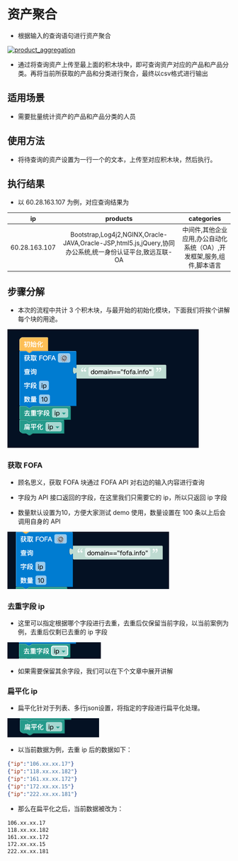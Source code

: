# 资产聚合

- 根据输入的查询语句进行资产聚合

[![product_aggregation](https://store.fofa.info/fofahub/doc/video/product_aggregation_20231219.jpg)](https://store.fofa.info/fofahub/doc/video/%E8%B5%84%E4%BA%A7%E8%81%9A%E5%90%88_20231219.mp4)

- 通过将查询资产上传至最上面的积木块中，即可查询资产对应的产品和产品分类。再将当前所获取的产品和分类进行聚合，最终以csv格式进行输出

## 适用场景

- 需要批量统计资产的产品和产品分类的人员

## 使用方法
- 将待查询的资产设置为一行一个的文本，上传至对应积木块，然后执行。

## 执行结果
- 以 60.28.163.107 为例，对应查询结果为

|ip|products|categories|
|:--:|:--:|:--:|
|60.28.163.107	|Bootstrap,Log4j2,NGINX,Oracle-JAVA,Oracle-JSP,html5.js,jQuery,协同办公系统,统一身份认证平台,致远互联-OA	|中间件,其他企业应用,办公自动化系统（OA）,开发框架,服务,组件,脚本语言



## 步骤分解
- 本次的流程中共计 3 个积木块，与最开始的初始化模块，下面我们将挨个讲解每个块的用途。

![](../../Storage/Fofahub/Fofahub_ZH/independent_ip2.png)

### 获取 FOFA
- 顾名思义，获取 FOFA 块通过 FOFA API 对右边的输入内容进行查询

- 字段为 API 接口返回的字段，在这里我们只需要它的 ip，所以只返回 ip 字段

- 数量默认设置为10，方便大家测试 demo 使用，数量设置在 100 条以上后会调用自身的 API

![](../../Storage/Fofahub/Fofahub_ZH/independent_ip3.png)

### 去重字段 ip
- 这里可以指定根据哪个字段进行去重，去重后仅保留当前字段，以当前案例为例，去重后仅剩已去重的 ip 字段

![](../../Storage/Fofahub/Fofahub_ZH/independent_ip4.png)

- 如果需要保留其余字段，我们可以在下个文章中展开讲解
### 扁平化 ip
- 扁平化针对于列表、多行json设置，将指定的字段进行扁平化处理。

![](../../Storage/Fofahub/Fofahub_ZH/independent_ip5.png)

- 以当前数据为例，去重 ip 后的数据如下：
```json
{"ip":"106.xx.xx.17"}
{"ip":"118.xx.xx.182"}
{"ip":"161.xx.xx.172"}
{"ip":"172.xx.xx.15"}
{"ip":"222.xx.xx.181"}
```
- 那么在扁平化之后，当前数据被改为：
```
106.xx.xx.17
118.xx.xx.182
161.xx.xx.172
172.xx.xx.15
222.xx.xx.181
```